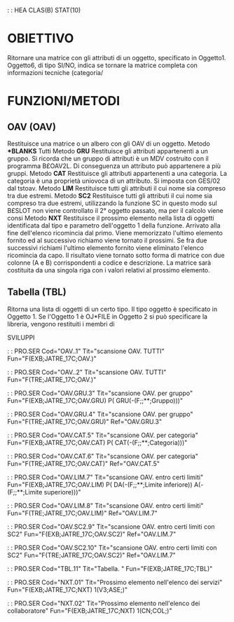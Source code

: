  :  : HEA CLAS(B) STAT(10)
# OBIETTIVO
Ritornare una matrice con gli attributi di un oggetto, specificato in Oggetto1.
Oggetto6, di tipo SI/NO, indica se tornare la matrice completa con informazioni tecniche (categoria/


# FUNZIONI/METODI
## OAV (OAV)
Restituisce una matrice o un albero con gli OAV di un oggetto.
Metodo **\*BLANKS**
Tutti
Metodo **GRU**
Restituisce gli attributi appartenenti a un gruppo.
Si ricorda che un gruppo di attributi è un MDV costruito con il programma B£OAV2L.
Di conseguenza un attributo può appartenere a più gruppi.
Metodo **CAT**
Restituisce gli attributi appartenenti a una categoria.
La categoria è una proprietà uniovoca di un attributo. Si imposta con GES/02 dal tstoav.
Metodo **LIM**
Restituisce tutti gli attributi il cui nome sia compreso tra due estremi.
Metodo **SC2**
Restituisce tutti gli attributi il cui nome sia compreso tra due estremi, utilizzando la funzione SC
in questo modo sul B£SLOT non viene controllato il 2° oggetto passato, ma per il calcolo viene consi
Metodo **NXT**
Restituisce il prossimo elemento nella lista di oggetti identificata dal tipo e parametro dell'oggetto 1 della funzione. Arrivato alla fine dell'elenco ricomincia dal primo. Viene memorizzato l'ultimo elemento fornito ed al successivo richiamo viene tornato il prossimi. Se fra due successivi richiami l'ultimo elemento fornito viene eliminato l'elenco ricomincia da capo. Il risultato viene tornato sotto forma di matrice con due colonne (A e B) corrispondenti a codice e descrizione. La matrice sarà costituita da una singola riga con i valori relativi al prossimo elemento.

## Tabella (TBL)
Ritorna una lista di oggetti di un certo tipo. Il tipo oggetto è specificato in Oggetto 1.
Se l'Oggetto 1 è OJ\*FILE in Oggetto 2 si può specificare la libreria, vengono restituiti i membri di

 SVILUPPI

 :  : PRO.SER Cod="OAV..1" Tit="scansione OAV. TUTTI" Fun="F(EXB;JATRE_17C;OAV.)"

 :  : PRO.SER Cod="OAV..2" Tit="scansione OAV. TUTTI" Fun="F(TRE;JATRE_17C;OAV.)"

 :  : PRO.SER Cod="OAV.GRU.3" Tit="scansione OAV. per gruppo" Fun="F(EXB;JATRE_17C;OAV.GRU) P( GRU(-(F;;\*\*;Gruppo)))"

 :  : PRO.SER Cod="OAV.GRU.4" Tit="scansione OAV. per gruppo" Fun="F(TRE;JATRE_17C;OAV.GRU)" Ref="OAV.GRU.3"

 :  : PRO.SER Cod="OAV.CAT.5" Tit="scansione OAV. per categoria" Fun="F(EXB;JATRE_17C;OAV.CAT) P( CAT(-(F;;\*\*;Categoria)))"

 :  : PRO.SER Cod="OAV.CAT.6" Tit="scansione OAV. per categoria" Fun="F(TRE;JATRE_17C;OAV.CAT)" Ref="OAV.CAT.5"

 :  : PRO.SER Cod="OAV.LIM.7" Tit="scansione OAV. entro certi limiti" Fun="F(EXB;JATRE_17C;OAV.LIM) P( DA(-(F;;\*\*;Limite inferiore)) A(-(F;;\*\*;Limite superiore)))"

 :  : PRO.SER Cod="OAV.LIM.8" Tit="scansione OAV. entro certi limiti" Fun="F(TRE;JATRE_17C;OAV.LIM)" Ref="OAV.LIM.7"

 :  : PRO.SER Cod="OAV.SC2.9" Tit="scansione OAV. entro certi limiti con SC2" Fun="F(EXB;JATRE_17C;OAV.SC2)" Ref="OAV.LIM.7"

 :  : PRO.SER Cod="OAV.SC2.10" Tit="scansione OAV. entro certi limiti con SC2" Fun="F(TRE;JATRE_17C;OAV.SC2)" Ref="OAV.LIM.7"

 :  : PRO.SER Cod="TBL.11" Tit="Tabella. " Fun="F(EXB;JATRE_17C;TBL)"

 :  : PRO.SER Cod="NXT.01" Tit="Prossimo elemento nell'elenco dei servizi" Fun="F(EXB;JATRE_17C;NXT) 1(V3;ASE;)"

 :  : PRO.SER Cod="NXT.02" Tit="Prossimo elemento nell'elenco dei collaboratore" Fun="F(EXB;JATRE_17C;NXT) 1(CN;COL;)"

